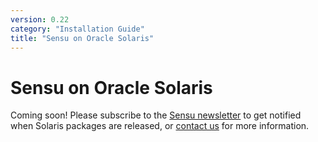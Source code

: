 ```yaml
---
version: 0.22
category: "Installation Guide"
title: "Sensu on Oracle Solaris"
---
```


# Sensu on Oracle Solaris

Coming soon! Please subscribe to the [Sensu newsletter][1] to get notified when
Solaris packages are released, or [contact us][2] for more information.

[1]:  https://sensuapp.org/#newsletter
[2]:  https://sensuapp.org/contact
